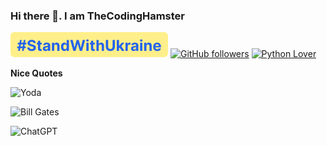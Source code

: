 ### Hi there 👋. I am TheCodingHamster

[![Stand With Ukraine](https://raw.githubusercontent.com/vshymanskyy/StandWithUkraine/main/badges/StandWithUkraine.svg)](https://stand-with-ukraine.pp.ua)
[![GitHub followers](https://img.shields.io/github/followers/TheCodingHamster?logo=github)](https://github.com/TheCodingHamster)
[![Python Lover](https://img.shields.io/badge/python%20-lover%20❤-fcdf5a?logo=python&logoColor=white)](https://python.org)

**Nice Quotes**

![Yoda](https://img.shields.io/badge/Do%20or%20do%20not.%20There%20is%20no%20try.---%20Yoda-8EAB4B?style=flat-square&logo=starship)

![Bill Gates](https://img.shields.io/badge/Success%20is%20a%20lousy%20teacher.%20It%20seduces%20smart%20people%20into%20thinking%20they%20can't%20lose.---%20Bill%20Gates-0078D7?style=flat-square&logo=microsoft)

![ChatGPT](https://img.shields.io/badge/Embrace%20the%20synergy%20of%20human%20creativity%20and%20AI%2C%20for%20together%20we%20can%20achieve%20the%20extraordinary.---%20ChatGPT-5A9BD4?style=flat-square&logo=openai)

<!--

**TheCodingHamster/TheCodingHamster** is a ✨ _special_ ✨ repository because its `README.md` (this file) appears on your GitHub profile.

-->
